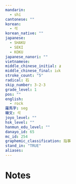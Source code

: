 ```yaml
---
mandarin:
  - shí
cantonese: ""
korean:
  - 석
korean_native: ""
japanese:
  - SHAKU
  - SEKI
  - KOKU
japanese_nanori: ""
vietnamese:
middle_chinese_initial: ʑ
middle_chinese_final: iᴇk
stroke_count: "5"
radical: 石
skip_number: 3-2-3
grade_level: 1
pos: ""
english:
  - rock
羅馬字: seg
韓文: 석
joyo_level: ""
hsk_level: ""
hanmun_edu_level: ""
danayo_id: 65
mc_id: 254
graphemic_classification: 指事
stand_in: "TRUE"
aliases:
---
```


# Notes

